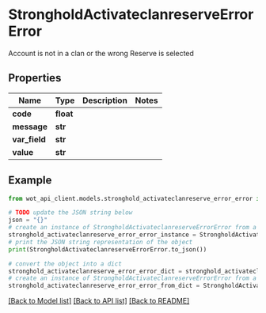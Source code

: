 # StrongholdActivateclanreserveErrorError

Account is not in a clan or the wrong Reserve is selected

## Properties

Name | Type | Description | Notes
------------ | ------------- | ------------- | -------------
**code** | **float** |  | 
**message** | **str** |  | 
**var_field** | **str** |  | 
**value** | **str** |  | 

## Example

```python
from wot_api_client.models.stronghold_activateclanreserve_error_error import StrongholdActivateclanreserveErrorError

# TODO update the JSON string below
json = "{}"
# create an instance of StrongholdActivateclanreserveErrorError from a JSON string
stronghold_activateclanreserve_error_error_instance = StrongholdActivateclanreserveErrorError.from_json(json)
# print the JSON string representation of the object
print(StrongholdActivateclanreserveErrorError.to_json())

# convert the object into a dict
stronghold_activateclanreserve_error_error_dict = stronghold_activateclanreserve_error_error_instance.to_dict()
# create an instance of StrongholdActivateclanreserveErrorError from a dict
stronghold_activateclanreserve_error_error_from_dict = StrongholdActivateclanreserveErrorError.from_dict(stronghold_activateclanreserve_error_error_dict)
```
[[Back to Model list]](../README.md#documentation-for-models) [[Back to API list]](../README.md#documentation-for-api-endpoints) [[Back to README]](../README.md)


